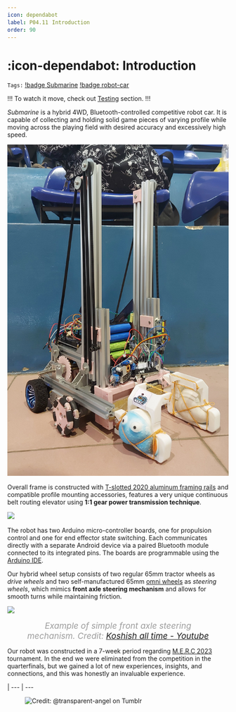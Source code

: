 ```yaml
---
icon: dependabot
label: P04.11⠀Introduction
order: 90
---
```

# :icon-dependabot: Introduction
`Tags:` [!badge Submarine](/projects/P04-submarine.md) [!badge robot-car]()

!!!
To watch it move, check out [Testing](/projects/P04-submarine/P04-30-39-technical-details/P04-34-testing.md) section.
!!!


*Submarine* is a hybrid 4WD, Bluetooth-controlled competitive robot car. It is capable of collecting and holding solid game pieces of varying profile while moving across the playing field with desired accuracy and excessively high speed.

![](/projects/P04-submarine/media/intro-submarine2.jpg)

Overall frame is constructed with [T-slotted 2020 aluminum framing rails](https://en.wikipedia.org/wiki/T-slot_structural_framing) and compatible profile mounting accessories, features a very unique continuous belt routing elevator using **1:1 gear power transmission technique**.

![](/projects/P04-submarine/media/1-1-gear-transmission.jpg)

The robot has two Arduino micro-controller boards, one for propulsion control and one for end effector state switching. Each communicates directly with a separate Android device via a paired Bluetooth module connected to its integrated pins. The boards are programmable using the [Arduino IDE](https://www.arduino.cc/en/software).

Our hybrid wheel setup consists of two regular 65mm tractor wheels as *drive wheels* and two self-manufactured 65mm [omni wheels](https://en.wikipedia.org/wiki/Omni_wheel#:~:text=Omni%20wheels%20or%20poly%20wheels,slide%20laterally%20with%20great%20ease.) as *steering wheels*, which mimics **front axle steering mechanism** and allows for smooth turns while maintaining friction.

<style>
figcaption {
  color: #9D9D9D;
  font-style: italic;
  font-size: 19px;
  padding: 0px;
  text-align: center;
}
</style>
![](/projects/P04-submarine/media/front-axle-steering.gif)<figure>
    <figcaption> Example of simple front axle steering mechanism. Credit: <a href="https://youtu.be/kNf7N4m41UQ">Koshish all time - Youtube</a></figcaption>
</figure>

Our robot was constructed in a 7-week period regarding [M.E.R.C 2023](/projects/P04-submarine/P04-10-19-about-the-project/P04-12-mission.md) tournament. In the end we were eliminated from the competition in the quarterfinals, but we gained a lot of new experiences, insights, and connections, and this was honestly an invaluable experience.

|
--- | ---

<figure>
    <img src="https://64.media.tumblr.com/d103eb823dce2842c673f409f036857b/tumblr_mzx9wrdwFa1snc5kxo1_1280.gifv" alt="Credit: @transparent-angel on Tumblr">
</figure>
